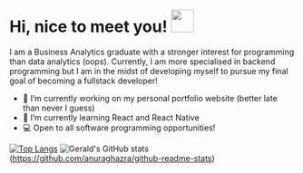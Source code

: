 # Hi, nice to meet you! <img src="https://media.giphy.com/media/hvRJCLFzcasrR4ia7z/giphy.gif" height="40px" width="40px">

I am a Business Analytics graduate with a stronger interest for programming than data analytics (oops). Currently, I am more specialised in backend programming but I am in the midst of developing myself to pursue my final goal of becoming a fullstack developer!
* 🔭 I’m currently working on my personal portfolio website (better late than never I guess)
* 🌱 I’m currently learning React and React Native
* 💻 Open to all software programming opportunities!

[![Top Langs](https://github-readme-stats.vercel.app/api/top-langs/?username=gucci3682&layout=compact&theme=transparent&count_private=true)](https://github.com/anuraghazra/github-readme-stats) ![Gerald's GitHub stats](https://github-readme-stats.vercel.app/api?username=gucci3682&show_icons=true&theme=transparent&count_private=true)(https://github.com/anuraghazra/github-readme-stats)

<!--
**gucci3682/gucci3682** is a ✨ _special_ ✨ repository because its `README.md` (this file) appears on your GitHub profile.

Here are some ideas to get you started:

- 🔭 I’m currently working on ...
- 🌱 I’m currently learning ...
- 👯 I’m looking to collaborate on ...
- 🤔 I’m looking for help with ...
- 💬 Ask me about ...
- 📫 How to reach me: ...
- 😄 Pronouns: ...
- ⚡ Fun fact: ...
-->
